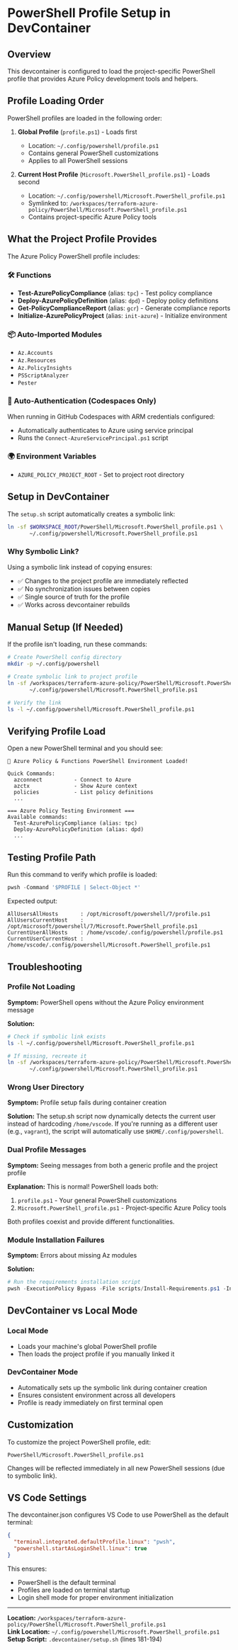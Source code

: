 # PowerShell Profile Setup in DevContainer

## Overview

This devcontainer is configured to load the project-specific PowerShell profile that provides Azure Policy development tools and helpers.

## Profile Loading Order

PowerShell profiles are loaded in the following order:

1. **Global Profile** (`profile.ps1`) - Loads first
   - Location: `~/.config/powershell/profile.ps1`
   - Contains general PowerShell customizations
   - Applies to all PowerShell sessions

2. **Current Host Profile** (`Microsoft.PowerShell_profile.ps1`) - Loads second
   - Location: `~/.config/powershell/Microsoft.PowerShell_profile.ps1`
   - Symlinked to: `/workspaces/terraform-azure-policy/PowerShell/Microsoft.PowerShell_profile.ps1`
   - Contains project-specific Azure Policy tools

## What the Project Profile Provides

The Azure Policy PowerShell profile includes:

### 🛠️ Functions

- **Test-AzurePolicyCompliance** (alias: `tpc`) - Test policy compliance
- **Deploy-AzurePolicyDefinition** (alias: `dpd`) - Deploy policy definitions
- **Get-PolicyComplianceReport** (alias: `gcr`) - Generate compliance reports
- **Initialize-AzurePolicyProject** (alias: `init-azure`) - Initialize environment

### 📦 Auto-Imported Modules

- `Az.Accounts`
- `Az.Resources`
- `Az.PolicyInsights`
- `PSScriptAnalyzer`
- `Pester`

### 🔐 Auto-Authentication (Codespaces Only)

When running in GitHub Codespaces with ARM credentials configured:

- Automatically authenticates to Azure using service principal
- Runs the `Connect-AzureServicePrincipal.ps1` script

### 🌍 Environment Variables

- `AZURE_POLICY_PROJECT_ROOT` - Set to project root directory

## Setup in DevContainer

The `setup.sh` script automatically creates a symbolic link:

```bash
ln -sf $WORKSPACE_ROOT/PowerShell/Microsoft.PowerShell_profile.ps1 \
       ~/.config/powershell/Microsoft.PowerShell_profile.ps1
```

### Why Symbolic Link?

Using a symbolic link instead of copying ensures:

- ✅ Changes to the project profile are immediately reflected
- ✅ No synchronization issues between copies
- ✅ Single source of truth for the profile
- ✅ Works across devcontainer rebuilds

## Manual Setup (If Needed)

If the profile isn't loading, run these commands:

```bash
# Create PowerShell config directory
mkdir -p ~/.config/powershell

# Create symbolic link to project profile
ln -sf /workspaces/terraform-azure-policy/PowerShell/Microsoft.PowerShell_profile.ps1 \
       ~/.config/powershell/Microsoft.PowerShell_profile.ps1

# Verify the link
ls -l ~/.config/powershell/Microsoft.PowerShell_profile.ps1
```

## Verifying Profile Load

Open a new PowerShell terminal and you should see:

```text
🚀 Azure Policy & Functions PowerShell Environment Loaded!

Quick Commands:
  azconnect          - Connect to Azure
  azctx              - Show Azure context
  policies           - List policy definitions
  ...

=== Azure Policy Testing Environment ===
Available commands:
  Test-AzurePolicyCompliance (alias: tpc)
  Deploy-AzurePolicyDefinition (alias: dpd)
  ...
```

## Testing Profile Path

Run this command to verify which profile is loaded:

```powershell
pwsh -Command '$PROFILE | Select-Object *'
```

Expected output:

```text
AllUsersAllHosts       : /opt/microsoft/powershell/7/profile.ps1
AllUsersCurrentHost    : /opt/microsoft/powershell/7/Microsoft.PowerShell_profile.ps1
CurrentUserAllHosts    : /home/vscode/.config/powershell/profile.ps1
CurrentUserCurrentHost : /home/vscode/.config/powershell/Microsoft.PowerShell_profile.ps1
```

## Troubleshooting

### Profile Not Loading

**Symptom:** PowerShell opens without the Azure Policy environment message

**Solution:**

```bash
# Check if symbolic link exists
ls -l ~/.config/powershell/Microsoft.PowerShell_profile.ps1

# If missing, recreate it
ln -sf /workspaces/terraform-azure-policy/PowerShell/Microsoft.PowerShell_profile.ps1 \
       ~/.config/powershell/Microsoft.PowerShell_profile.ps1
```

### Wrong User Directory

**Symptom:** Profile setup fails during container creation

**Solution:** The setup.sh script now dynamically detects the current user instead of hardcoding `/home/vscode`. If you're running as a different user (e.g., `vagrant`), the script will automatically use `$HOME/.config/powershell`.

### Dual Profile Messages

**Symptom:** Seeing messages from both a generic profile and the project profile

**Explanation:** This is normal! PowerShell loads both:

1. `profile.ps1` - Your general PowerShell customizations
2. `Microsoft.PowerShell_profile.ps1` - Project-specific Azure Policy tools

Both profiles coexist and provide different functionalities.

### Module Installation Failures

**Symptom:** Errors about missing Az modules

**Solution:**

```powershell
# Run the requirements installation script
pwsh -ExecutionPolicy Bypass -File scripts/Install-Requirements.ps1 -IncludeOptional
```

## DevContainer vs Local Mode

### Local Mode

- Loads your machine's global PowerShell profile
- Then loads the project profile if you manually linked it

### DevContainer Mode

- Automatically sets up the symbolic link during container creation
- Ensures consistent environment across all developers
- Profile is ready immediately on first terminal open

## Customization

To customize the project PowerShell profile, edit:

```text
PowerShell/Microsoft.PowerShell_profile.ps1
```

Changes will be reflected immediately in all new PowerShell sessions (due to symbolic link).

## VS Code Settings

The devcontainer.json configures VS Code to use PowerShell as the default terminal:

```json
{
  "terminal.integrated.defaultProfile.linux": "pwsh",
  "powershell.startAsLoginShell.linux": true
}
```

This ensures:

- PowerShell is the default terminal
- Profiles are loaded on terminal startup
- Login shell mode for proper environment initialization

---

**Location:** `/workspaces/terraform-azure-policy/PowerShell/Microsoft.PowerShell_profile.ps1`  
**Link Location:** `~/.config/powershell/Microsoft.PowerShell_profile.ps1`  
**Setup Script:** `.devcontainer/setup.sh` (lines 181-194)
